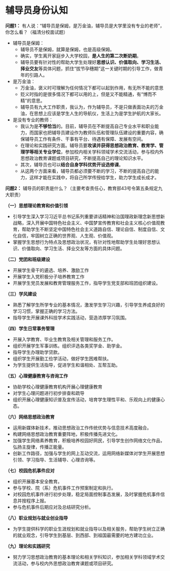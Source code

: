 # 辅导员身份认知

**问题1：** 有人说：“辅导员是保姆，是万金油，辅导员是大学里没有专业的老师”，你怎么看？（福清分校面试题）

- 辅导员是保姆：
  - 辅导员不是保姆，就算是保姆，也是高级保姆。
  - 确实，学生离开家庭步入大学校园，**是人生的第二次断奶期**。
  - 辅导员要有针对性的帮助大学生处理好**思想认识、价值取向、学习生活、择业交友**等具体问题，抓住“拔节孕穗期”这一关键时期的引导工作，做青年的引路人。
- 是万金油：
  - 万金油，褒义时可理解为任何情况下都可以起到作用，有无所不能的意思
  - 贬义时指的是很多情况下都可以用的上，但是又不能精通，有“博而不精”的意思。
  - 辅导员有九大工作职责，我认为，作为辅导员，不是只做表面功夫的万金油，在思想上应该是学生人生的导航仪，生活上为是学生护航的大家长。
- 是没有专业的教师：
  - 我认为是**不够恰当**的。目前，辅导员在不断提高自己专业水平和职业能力，而国家也把辅导员建设作为教师队伍和管理队伍建设的重要内容，确保辅导员工作有条件、干事有平台、待遇有保障、发展有空间。
  - 在理论和实践研究方面。辅导员要**攻读并获得思想政治教育、教育学、管理学等相关专业学位**，参加校内相关学科领域学术交流活动，参与校内外思想政治教育课题或项目研究，不断提高自己的理论知识水平。
  - 其次，辅导员也可以**结合自身学科优势开设选修课**。
  - 从这两个方面来看，辅导员都必须要不断的学习，不断的提高自己的能力，这样才能在实践中，将自己所学传授给学生，助力学生成长成才。

**问题2：** 辅导员的职责是什么？（主要考查责任心，教育部43号令第五条规定九大职责）

**（一）思想理论教育和价值引领**
  * 引导学生深入学习习近平总书记系列重要讲话精神和治国理政新理念新思想新战略，深入开展中国特色社会主义、中国梦宣传教育和社会主义核心价值观教育，帮助学生不断坚定中国特色社会主义道路自信、理论自信、制度自信、文化自信，牢固树立正确的世界观、人生观、价值观。
  * 掌握学生思想行为特点及思想政治状况，有针对性地帮助学生处理好思想认识、价值取向、学习生活、择业交友等方面的具体问题。

**（二）党团和班级建设**
  * 开展学生骨干的遴选、培养、激励工作
  * 开展学生入党积极分子培养教育工作
  * 开展学生党员发展和教育管理服务工作，指导学生党支部和班团组织建设。

**（三）学风建设**
  * 熟悉了解学生所学专业的基本情况，激发学生学习兴趣，引导学生养成良好的学习习惯，掌握正确的学习方法。
  * 指导学生开展课外科技学术实践活动，营造浓厚学习氛围。

**（四）学生日常事务管理**
  * 开展入学教育、毕业生教育及相关管理和服务工作。
  * 组织开展学生军事训练。组织评选各类奖学金、助学金。
  * 指导学生办理助学贷款。
  * 组织学生开展勤工俭学活动，做好学生困难帮扶。
  * 为学生提供生活指导，促进学生和谐相处、互帮互助。

**（五）心理健康教育与咨询工作**
  * 协助学校心理健康教育机构开展心理健康教育
  * 对学生心理问题进行初步排查和疏导
  * 组织开展心理健康知识普及宣传活动，培育学生理性平和、乐观向上的健康心态。

**（六）网络思想政治教育**
  * 运用新媒体新技术，推动思想政治工作传统优势与信息技术高度融合。
  * 构建网络思想政治教育重要阵地，积极传播先进文化。
  * 加强学生网络素养教育，积极培养校园好网民，引导学生创作网络文化作品，弘扬主旋律，传播正能量。
  * 创新工作路径，加强与学生的网上互动交流，运用网络新媒体对学生开展思想引领、学习指导、生活辅导、心理咨询等。

**（七）校园危机事件应对**
  * 组织开展基本安全教育。
  * 参与学校、院（系）危机事件工作预案制定和执行。
  * 对校园危机事件进行初步处理，稳定局面控制事态发展，及时掌握危机事件信息并按程序上报。
  * 参与危机事件后期应对及总结研究分析。

**（八）职业规划与就业创业指导**
  * 为学生提供科学的职业生涯规划和就业指导以及相关服务，帮助学生树立正确的就业观念，引导学生到基层、到西部、到祖国最需要的地方建功立业。

**（九）理论和实践研究**
  * 努力学习思想政治教育的基本理论和相关学科知识，参加相关学科领域学术交流活动，参与校内外思想政治教育课题或项目研究。


